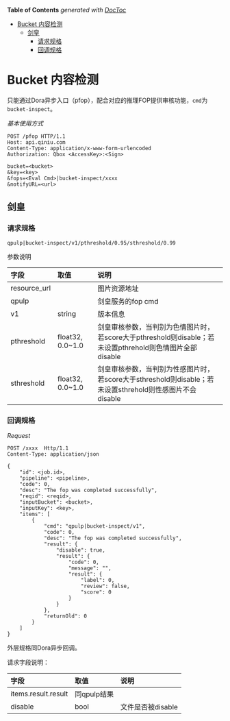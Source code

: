 <!-- START doctoc generated TOC please keep comment here to allow auto update -->
<!-- DON'T EDIT THIS SECTION, INSTEAD RE-RUN doctoc TO UPDATE -->
**Table of Contents**  *generated with [DocToc](https://github.com/thlorenz/doctoc)*

- [Bucket 内容检测](#bucket-%E5%86%85%E5%AE%B9%E6%A3%80%E6%B5%8B)
  - [剑皇](#%E5%89%91%E7%9A%87)
    - [请求规格](#%E8%AF%B7%E6%B1%82%E8%A7%84%E6%A0%BC)
    - [回调规格](#%E5%9B%9E%E8%B0%83%E8%A7%84%E6%A0%BC)

<!-- END doctoc generated TOC please keep comment here to allow auto update -->

# Bucket 内容检测

只能通过Dora异步入口（pfop），配合对应的推理FOP提供审核功能，`cmd`为`bucket-inspect`。

*基本使用方式*

```
POST /pfop HTTP/1.1
Host: api.qiniu.com
Content-Type: application/x-www-form-urlencoded
Authorization: Qbox <AccessKey>:<Sign>

bucket=<bucket>
&key=<key>
&fops=<Eval Cmd>|bucket-inspect/xxxx
&notifyURL=<url>
```

## 剑皇

### 请求规格

```
qpulp|bucket-inspect/v1/pthreshold/0.95/sthreshold/0.99
```

参数说明

|字段|取值|说明|
|:---|:---|:---|
|resource_url||图片资源地址|
|qpulp||剑皇服务的fop cmd|
|v1|string|版本信息|
|pthreshold|float32, 0.0~1.0|剑皇审核参数，当判别为色情图片时，若score大于pthreshold则disable；若未设置pthrehold则色情图片全部disable|
|sthreshold|float32, 0.0~1.0|剑皇审核参数，当判别为性感图片时，若score大于sthreshold则disable；若未设置sthrehold则性感图片不会disable|

### 回调规格

*Request*

```
POST /xxxx  Http/1.1
Content-Type: application/json

{
    "id": <job.id>,
    "pipeline": <pipeline>,
    "code": 0,
    "desc": "The fop was completed successfully",
    "reqid": <reqid>,
    "inputBucket": <bucket>,
    "inputKey": <key>,
    "items": [
        {
            "cmd": "qpulp|bucket-inspect/v1",
            "code": 0,
            "desc": "The fop was completed successfully",
            "result": {
                "disable": true,
                "result": {
                    "code": 0,
                    "message": "",
                    "result": {
                        "label": 0,
                        "review": false,
                        "score": 0
                    }
                }
            },
            "returnOld": 0
        }
    ]
}
```

外层规格同Dora异步回调。

请求字段说明：

|字段|取值|说明|
|:---|:---|:---|
|items.result.result|同qpulp结果|
|disable|bool|文件是否被disable|
